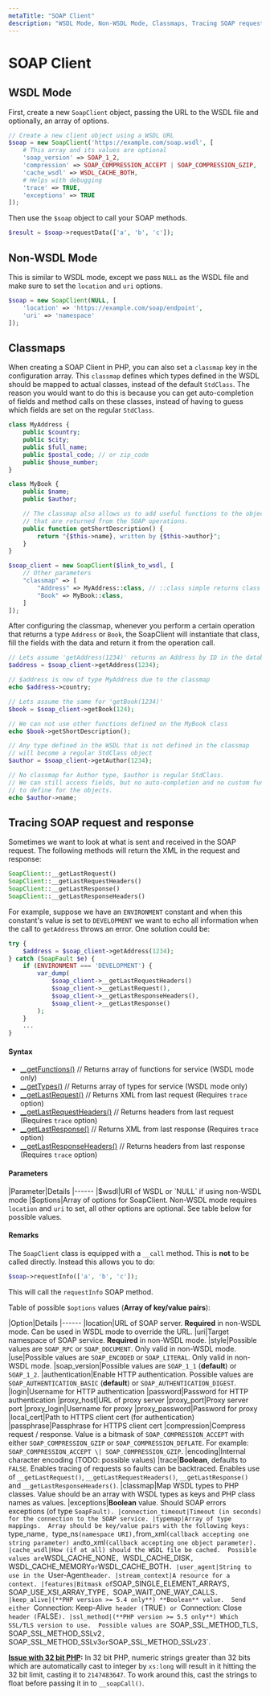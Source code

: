 ```yaml
---
metaTitle: "SOAP Client"
description: "WSDL Mode, Non-WSDL Mode, Classmaps, Tracing SOAP request and response"
---
```


# SOAP Client




## WSDL Mode


First, create a new `SoapClient` object, passing the URL to the WSDL file and optionally, an array of options.

```php
// Create a new client object using a WSDL URL
$soap = new SoapClient('https://example.com/soap.wsdl', [
    # This array and its values are optional
    'soap_version' => SOAP_1_2,
    'compression' => SOAP_COMPRESSION_ACCEPT | SOAP_COMPRESSION_GZIP,
    'cache_wsdl' => WSDL_CACHE_BOTH,
    # Helps with debugging
    'trace' => TRUE,
    'exceptions' => TRUE
]);

```

Then use the `$soap` object to call your SOAP methods.

```php
$result = $soap->requestData(['a', 'b', 'c']);

```



## Non-WSDL Mode


This is similar to WSDL mode, except we pass `NULL` as the WSDL file and make sure to set the `location` and `uri` options.

```php
$soap = new SoapClient(NULL, [
    'location' => 'https://example.com/soap/endpoint',
    'uri' => 'namespace'
]);

```



## Classmaps


When creating a SOAP Client in PHP, you can also set a `classmap` key in the configuration array. This `classmap` defines which types defined in the WSDL should be mapped to actual classes, instead of the default `StdClass`. The reason you would want to do this is because you can get auto-completion of fields and method calls on these classes, instead of having to guess which fields are set on the regular `StdClass`.

```php
class MyAddress {
    public $country;
    public $city;
    public $full_name;
    public $postal_code; // or zip_code
    public $house_number;
}

class MyBook {
    public $name;
    public $author;

    // The classmap also allows us to add useful functions to the objects
    // that are returned from the SOAP operations.
    public function getShortDescription() {
        return "{$this->name}, written by {$this->author}";
    }
}

$soap_client = new SoapClient($link_to_wsdl, [
    // Other parameters
    "classmap" => [
        "Address" => MyAddress::class, // ::class simple returns class as string
        "Book" => MyBook::class,
    ]
]);

```

After configuring the classmap, whenever you perform a certain operation that returns a type `Address` or `Book`, the SoapClient will instantiate that class, fill the fields with the data and return it from the operation call.

```php
// Lets assume 'getAddress(1234)' returns an Address by ID in the database
$address = $soap_client->getAddress(1234);

// $address is now of type MyAddress due to the classmap
echo $address->country;

// Lets assume the same for 'getBook(1234)'
$book = $soap_client->getBook(124);

// We can not use other functions defined on the MyBook class
echo $book->getShortDescription();

// Any type defined in the WSDL that is not defined in the classmap
// will become a regular StdClass object
$author = $soap_client->getAuthor(1234);

// No classmap for Author type, $author is regular StdClass.
// We can still access fields, but no auto-completion and no custom functions
// to define for the objects.
echo $author->name;

```



## Tracing SOAP request and response


Sometimes we want to look at what is sent and received in the SOAP request. The following methods will return the XML in the request and response:

```php
SoapClient::__getLastRequest()
SoapClient::__getLastRequestHeaders()
SoapClient::__getLastResponse()
SoapClient::__getLastResponseHeaders()

```

For example, suppose we have an `ENVIRONMENT` constant and when this constant's value is set to `DEVELOPMENT` we want to echo all information when the call to `getAddress` throws an error. One solution could be:

```php
try {
    $address = $soap_client->getAddress(1234);
} catch (SoapFault $e) {
    if (ENVIRONMENT === 'DEVELOPMENT') {
        var_dump(
            $soap_client->__getLastRequestHeaders()
            $soap_client->__getLastRequest(),
            $soap_client->__getLastResponseHeaders(),
            $soap_client->__getLastResponse()
        );
    }
    ...
}

```



#### Syntax


- [__getFunctions()](http://php.net/manual/en/soapclient.getfunctions.php) // Returns array of functions for service (WSDL mode only)
- [__getTypes()](http://php.net/manual/en/soapclient.gettypes.php) // Returns array of types for service (WSDL mode only)
- [__getLastRequest()](http://php.net/manual/en/soapclient.getlastrequest.php) // Returns XML from last request (Requires `trace` option)
- [__getLastRequestHeaders()](http://php.net/manual/en/soapclient.getlastrequestheaders.php) // Returns headers from last request (Requires `trace` option)
- [__getLastResponse()](http://php.net/manual/en/soapclient.getlastresponse.php) // Returns XML from last response (Requires `trace` option)
- [__getLastResponseHeaders()](http://php.net/manual/en/soapclient.getlastresponseheaders.php) // Returns headers from last response (Requires `trace` option)



#### Parameters


|Parameter|Details
|------
|$wsdl|URI of WSDL or `NULL` if using non-WSDL mode
|$options|Array of options for SoapClient.  Non-WSDL mode requires `location` and `uri` to set, all other options are optional.  See table below for possible values.



#### Remarks


The `SoapClient` class is equipped with a `__call` method.  This is **not** to be called directly.  Instead this allows you to do:

```php
$soap->requestInfo(['a', 'b', 'c']);

```

This will call the `requestInfo` SOAP method.

Table of possible `$options` values (**Array of key/value pairs**):

|Option|Details
|------
|location|URL of SOAP server.  **Required** in non-WSDL mode.  Can be used in WSDL mode to override the URL.
|uri|Target namespace of SOAP service.  **Required** in non-WSDL mode.
|style|Possible values are `SOAP_RPC` or `SOAP_DOCUMENT`.  Only valid in non-WSDL mode.
|use|Possible values are `SOAP_ENCODED` or `SOAP_LITERAL`.  Only valid in non-WSDL mode.
|soap_version|Possible values are `SOAP_1_1` (**default**) or `SOAP_1_2`.
|authentication|Enable HTTP authentication.  Possible values are `SOAP_AUTHENTICATION_BASIC` (**default**) or `SOAP_AUTHENTICATION_DIGEST`.
|login|Username for HTTP authentication
|password|Password for HTTP authentication
|proxy_host|URL of proxy server
|proxy_port|Proxy server port
|proxy_login|Username for proxy
|proxy_password|Password for proxy
|local_cert|Path to HTTPS client cert (for authentication)
|passphrase|Passphrase for HTTPS client cert
|compression|Compress request / response.  Value is a bitmask of `SOAP_COMPRESSION_ACCEPT` with either `SOAP_COMPRESSION_GZIP` or `SOAP_COMPRESSION_DEFLATE`.  For example: `SOAP_COMPRESSION_ACCEPT \| SOAP_COMPRESSION_GZIP`.
|encoding|Internal character encoding (TODO: possible values)
|trace|**Boolean**, defaults to `FALSE`. Enables tracing of requests so faults can be backtraced. Enables use of `__getLastRequest()`, `__getLastRequestHeaders()`, `__getLastResponse()` and `__getLastResponseHeaders()`.
|classmap|Map WSDL types to PHP classes.  Value should be an array with WSDL types as keys and PHP class names as values.
|exceptions|**Boolean** value.  Should SOAP errors exceptions (of type `SoapFault).
|connection_timeout|Timeout (in seconds) for the connection to the SOAP service.
|typemap|Array of type mappings.  Array should be key/value pairs with the following keys: `type_name`, `type_ns` (namespace URI), `from_xml` (callback accepting one string parameter) and `to_xml` (callback accepting one object parameter).
|cache_wsdl|How (if at all) should the WSDL file be cached.  Possible values are `WSDL_CACHE_NONE`, `WSDL_CACHE_DISK`, `WSDL_CACHE_MEMORY` or `WSDL_CACHE_BOTH`.
|user_agent|String to use in the `User-Agent` header.
|stream_context|A resource for a context.
|features|Bitmask of `SOAP_SINGLE_ELEMENT_ARRAYS`, `SOAP_USE_XSI_ARRAY_TYPE`, `SOAP_WAIT_ONE_WAY_CALLS`.
|keep_alive|(**PHP version >= 5.4 only**) **Boolean** value.  Send either `Connection: Keep-Alive` header (`TRUE`) or `Connection: Close` header (`FALSE`).
|ssl_method|(**PHP version >= 5.5 only**) Which SSL/TLS version to use.  Possible values are `SOAP_SSL_METHOD_TLS`, `SOAP_SSL_METHOD_SSLv2`, `SOAP_SSL_METHOD_SSLv3` or `SOAP_SSL_METHOD_SSLv23`.

> 
**[Issue with 32 bit PHP](http://stackoverflow.com/questions/19228213/php-soapclient-soap-request-with-long-integer):** In 32 bit PHP, numeric strings greater than 32 bits which are automatically cast to integer by `xs:long` will result in it hitting the 32 bit limit, casting it to `2147483647`. To work around this, cast the strings to float before passing it in to `__soapCall()`.


